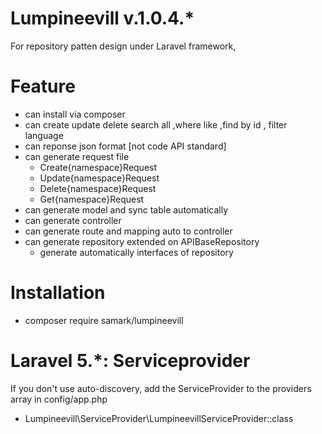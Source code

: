 # Lumpineevill v.1.0.4.*
For repository patten design under Laravel framework,
# Feature 
- can install via composer 
- can create update delete search all ,where like ,find by id , filter language 
- can reponse json format [not code API standard] 
- can generate request file 
	- Create{namespace}Request
	- Update{namespace}Request
	- Delete{namespace}Request
	- Get{namespace}Request
- can generate model and sync table automatically
- can generate controller 
- can generate route and mapping auto to controller
- can generate repository extended on APIBaseRepository
	- generate automatically interfaces of repository
# Installation 
- composer require samark/lumpineevill 
# Laravel 5.*: Serviceprovider
If you don't use auto-discovery, add the ServiceProvider to the providers array in config/app.php
- Lumpineevill\ServiceProvider\LumpineevillServiceProvider::class

